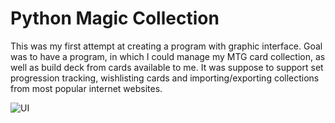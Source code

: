 # Python Magic Collection

This was my first attempt at creating a program with graphic interface. Goal was to have a program, in which I could manage my MTG card collection, as well as build deck from cards available to me. It was suppose to support set progression tracking, wishlisting cards and importing/exporting collections from most popular internet websites.

![UI](https://i.gyazo.com/324c57aee386eece6a59b7ea0b16faba.jpg)